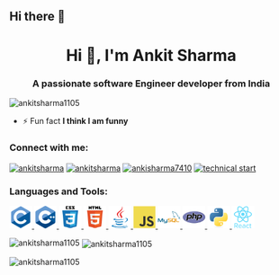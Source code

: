 ## Hi there 👋
<h1 align="center">Hi 👋, I'm Ankit Sharma</h1>
<h3 align="center">A passionate software Engineer developer from India</h3>
<!--<img align="right" alt="coding" width="400" src="[https://www.google.com/url?sa=i&url=https%3A%2F%2Fwww.vecteezy.com%2Ffree-videos%2Fcoding&psig=AOvVaw36CM3CNtd3scqfK7j1mjYD&ust=1728055763961000&source=images&cd=vfe&opi=89978449&ved=0CBQQjRxqFwoTCKCNgMLD8ogDFQAAAAAdAAAAABAJ](https://static.vecteezy.com/system/resources/thumbnails/017/202/411/small_2x/animated-online-coding-course-programming-language-loop-flat-2d-character-hd-footage-colorful-isolated-animation-on-white-background-with-alpha-channel-transparency-for-website-social-media-video.jpg)"  -->

<p align="left"> <img src="https://komarev.com/ghpvc/?username=ankitsharma1105&label=Profile%20views&color=0e75b6&style=flat" alt="ankitsharma1105" /> </p>

- ⚡ Fun fact **I think I am funny**

<h3 align="left">Connect with me:</h3>
<p align="left">
<a href="https://twitter.com/ankitsharma" target="blank"><img align="center" src="https://raw.githubusercontent.com/rahuldkjain/github-profile-readme-generator/master/src/images/icons/Social/twitter.svg" alt="ankitsharma" height="30" width="40" /></a>
<a href="https://linkedin.com/in/ankitsharma" target="blank"><img align="center" src="https://raw.githubusercontent.com/rahuldkjain/github-profile-readme-generator/master/src/images/icons/Social/linked-in-alt.svg" alt="ankitsharma" height="30" width="40" /></a>
<a href="https://instagram.com/ankisharma7410" target="blank"><img align="center" src="https://raw.githubusercontent.com/rahuldkjain/github-profile-readme-generator/master/src/images/icons/Social/instagram.svg" alt="ankisharma7410" height="30" width="40" /></a>
<a href="https://www.youtube.com/c/technical start" target="blank"><img align="center" src="https://raw.githubusercontent.com/rahuldkjain/github-profile-readme-generator/master/src/images/icons/Social/youtube.svg" alt="technical start" height="30" width="40" /></a>
</p>

<h3 align="left">Languages and Tools:</h3>
<p align="left"> <a href="https://www.cprogramming.com/" target="_blank" rel="noreferrer"> <img src="https://raw.githubusercontent.com/devicons/devicon/master/icons/c/c-original.svg" alt="c" width="40" height="40"/> </a> <a href="https://www.w3schools.com/cpp/" target="_blank" rel="noreferrer"> <img src="https://raw.githubusercontent.com/devicons/devicon/master/icons/cplusplus/cplusplus-original.svg" alt="cplusplus" width="40" height="40"/> </a> <a href="https://www.w3schools.com/css/" target="_blank" rel="noreferrer"> <img src="https://raw.githubusercontent.com/devicons/devicon/master/icons/css3/css3-original-wordmark.svg" alt="css3" width="40" height="40"/> </a> <a href="https://www.w3.org/html/" target="_blank" rel="noreferrer"> <img src="https://raw.githubusercontent.com/devicons/devicon/master/icons/html5/html5-original-wordmark.svg" alt="html5" width="40" height="40"/> </a> <a href="https://www.java.com" target="_blank" rel="noreferrer"> <img src="https://raw.githubusercontent.com/devicons/devicon/master/icons/java/java-original.svg" alt="java" width="40" height="40"/> </a> <a href="https://developer.mozilla.org/en-US/docs/Web/JavaScript" target="_blank" rel="noreferrer"> <img src="https://raw.githubusercontent.com/devicons/devicon/master/icons/javascript/javascript-original.svg" alt="javascript" width="40" height="40"/> </a> <a href="https://www.mysql.com/" target="_blank" rel="noreferrer"> <img src="https://raw.githubusercontent.com/devicons/devicon/master/icons/mysql/mysql-original-wordmark.svg" alt="mysql" width="40" height="40"/> </a> <a href="https://www.php.net" target="_blank" rel="noreferrer"> <img src="https://raw.githubusercontent.com/devicons/devicon/master/icons/php/php-original.svg" alt="php" width="40" height="40"/> </a> <a href="https://www.python.org" target="_blank" rel="noreferrer"> <img src="https://raw.githubusercontent.com/devicons/devicon/master/icons/python/python-original.svg" alt="python" width="40" height="40"/> </a> <a href="https://reactjs.org/" target="_blank" rel="noreferrer"> <img src="https://raw.githubusercontent.com/devicons/devicon/master/icons/react/react-original-wordmark.svg" alt="react" width="40" height="40"/> </a> </p>

<p><img align="left" src="https://github-readme-stats.vercel.app/api/top-langs?username=ankitsharma1105&show_icons=true&locale=en&layout=compact" alt="ankitsharma1105" /></p>

<p>&nbsp;<img align="center" src="https://github-readme-stats.vercel.app/api?username=ankitsharma1105&show_icons=true&locale=en" alt="ankitsharma1105" /></p>

<p><img align="center" src="https://github-readme-streak-stats.herokuapp.com/?user=ankitsharma1105&" alt="ankitsharma1105" /></p>
